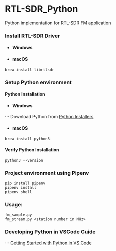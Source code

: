 # RTL-SDR_Python
Python implementation for RTL-SDR FM application

### Install RTL-SDR Driver
* #### Windows

* #### macOS
```
brew install librtlsdr
```

### Setup Python environment
#### Python Installation
* #### Windows
⋅⋅⋅ Download Python from [Python Installers](https://www.python.org/downloads/)

* #### macOS
```
brew install python3
```

#### Verify Python Installation
```
python3 --version
```

### Project environment using Pipenv 
```
pip install pipenv
pipenv install
pipenv shell
```

### Usage: 
```
fm_sample.py
fm_stream.py <station number in MHz>
```

### Developing Python in VSCode Guide
⋅⋅⋅ [Getting Started with Python in VS Code](https://code.visualstudio.com/docs/python/python-tutorial)